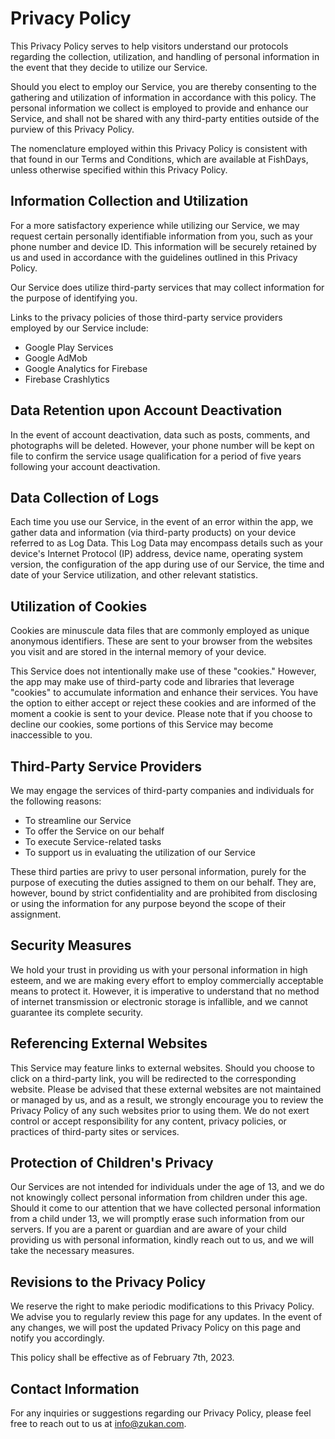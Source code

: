 # Privacy Policy

This Privacy Policy serves to help visitors understand our protocols regarding the collection, utilization, and handling of personal information in the event that they decide to utilize our Service.

Should you elect to employ our Service, you are thereby consenting to the gathering and utilization of information in accordance with this policy. The personal information we collect is employed to provide and enhance our Service, and shall not be shared with any third-party entities outside of the purview of this Privacy Policy.

The nomenclature employed within this Privacy Policy is consistent with that found in our Terms and Conditions, which are available at FishDays, unless otherwise specified within this Privacy Policy.

## Information Collection and Utilization

For a more satisfactory experience while utilizing our Service, we may request certain personally identifiable information from you, such as your phone number and device ID. This information will be securely retained by us and used in accordance with the guidelines outlined in this Privacy Policy.

Our Service does utilize third-party services that may collect information for the purpose of identifying you.

Links to the privacy policies of those third-party service providers employed by our Service include:

- Google Play Services
- Google AdMob
- Google Analytics for Firebase
- Firebase Crashlytics

## Data Retention upon Account Deactivation

In the event of account deactivation, data such as posts, comments, and photographs will be deleted. However, your phone number will be kept on file to confirm the service usage qualification for a period of five years following your account deactivation.

## Data Collection of Logs

Each time you use our Service, in the event of an error within the app, we gather data and information (via third-party products) on your device referred to as Log Data. This Log Data may encompass details such as your device's Internet Protocol (IP) address, device name, operating system version, the configuration of the app during use of our Service, the time and date of your Service utilization, and other relevant statistics.

## Utilization of Cookies

Cookies are minuscule data files that are commonly employed as unique anonymous identifiers. These are sent to your browser from the websites you visit and are stored in the internal memory of your device.

This Service does not intentionally make use of these "cookies." However, the app may make use of third-party code and libraries that leverage "cookies" to accumulate information and enhance their services. You have the option to either accept or reject these cookies and are informed of the moment a cookie is sent to your device. Please note that if you choose to decline our cookies, some portions of this Service may become inaccessible to you.

## Third-Party Service Providers

We may engage the services of third-party companies and individuals for the following reasons:

- To streamline our Service
- To offer the Service on our behalf
- To execute Service-related tasks
- To support us in evaluating the utilization of our Service

These third parties are privy to user personal information, purely for the purpose of executing the duties assigned to them on our behalf. They are, however, bound by strict confidentiality and are prohibited from disclosing or using the information for any purpose beyond the scope of their assignment.

## Security Measures

We hold your trust in providing us with your personal information in high esteem, and we are making every effort to employ commercially acceptable means to protect it. However, it is imperative to understand that no method of internet transmission or electronic storage is infallible, and we cannot guarantee its complete security.

## Referencing External Websites

This Service may feature links to external websites. Should you choose to click on a third-party link, you will be redirected to the corresponding website. Please be advised that these external websites are not maintained or managed by us, and as a result, we strongly encourage you to review the Privacy Policy of any such websites prior to using them. We do not exert control or accept responsibility for any content, privacy policies, or practices of third-party sites or services.

## Protection of Children's Privacy

Our Services are not intended for individuals under the age of 13, and we do not knowingly collect personal information from children under this age. Should it come to our attention that we have collected personal information from a child under 13, we will promptly erase such information from our servers. If you are a parent or guardian and are aware of your child providing us with personal information, kindly reach out to us, and we will take the necessary measures.

## Revisions to the Privacy Policy

We reserve the right to make periodic modifications to this Privacy Policy. We advise you to regularly review this page for any updates. In the event of any changes, we will post the updated Privacy Policy on this page and notify you accordingly.

This policy shall be effective as of February 7th, 2023.

## Contact Information

For any inquiries or suggestions regarding our Privacy Policy, please feel free to reach out to us at info@zukan.com.